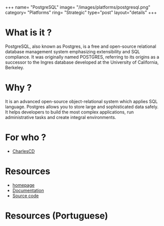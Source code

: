 +++
name= "PostgreSQL"
image= "/images/platforms/postgresql.png"
category= "Platforms"
ring= "Strategic"
type="post"
layout="details"
+++

# What is it ?

PostgreSQL, also known as Postgres, is a free and open-source relational database management system emphasizing extensibility and SQL compliance. It was originally named POSTGRES, referring to its origins as a successor to the Ingres database developed at the University of California, Berkeley.

# Why ?

It is an advanced open-source object-relational system which applies SQL language. Postgres allows you to store large and sophisticated data safely. It helps developers to build the most complex applications, run administrative tasks and create integral environments.


# For who ?
* [CharlesCD](https://charlescd.io/)

# Resources
* [homepage](https://www.postgresql.org/)
* [Documentation](https://www.postgresql.org/docs/)
* [Source code](https://github.com/nodejs/node)


# Resources (Portuguese)

